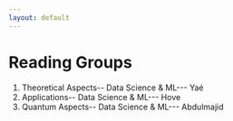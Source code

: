 ```yaml
---
layout: default
---
```


# Reading Groups


1. Theoretical Aspects-- Data Science & ML--- Yaé
2. Applications-- Data Science & ML--- Hove
3. Quantum Aspects-- Data Science & ML---   Abdulmajid
